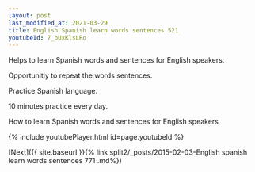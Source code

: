 ```yaml
---
layout: post
last_modified_at: 2021-03-29
title: English Spanish learn words sentences 521 
youtubeId: 7_bUxKlsLRo
---
```

 
 
Helps to learn Spanish words and sentences for English speakers.

Opportunitiy to repeat the words sentences. 

Practice Spanish language. 
 
10 minutes practice every day. 
 
How to learn Spanish words and sentences for English speakers 
 
{% include youtubePlayer.html id=page.youtubeId %}
 
 
[Next]({{ site.baseurl }}{% link  split2/_posts/2015-02-03-English spanish learn words sentences 771 .md%})
 
